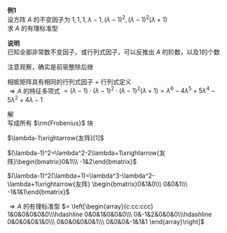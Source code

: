 **例1**  
设方阵 $A$ 的不变因子为 $1,1,1,\lambda-1,(\lambda-1)^2,(\lambda-1)^2(\lambda+1)$  
求 $A$ 的有理标准型  
  
**说明**  
已知全部非常数不变因子，或行列式因子，可以反推出 $A$ 的阶数，以及1的个数  
  
注意观察，确实是前驱整除后继  
  
相抵矩阵具有相同的行列式因子 $+$ 行列式定义  
$\Rightarrow A$ 的特征多项式 $=(\lambda-1)\cdot(\lambda-1)^2\cdot(\lambda-1)^2(\lambda+1)=\lambda^6-4\lambda^5+5\lambda^4-5\lambda^2+4\lambda-1$  
  
解  
写成所有 $\rm{Frobenius}$ 块  
  
$\lambda-1\xrightarrow{友阵}[1]$  
  
$(\lambda-1)^2=\lambda^2-2\lambda+1\xrightarrow{友阵}\begin{bmatrix}0&1\\\ -1&2\end{bmatrix}$  
  
$(\lambda-1)^2(\lambda+1)=\lambda^3-\lambda^2-\lambda+1\xrightarrow{友阵}  
\begin{bmatrix}0&1&0\\\ 0&0&1\\\ -1&1&1\end{bmatrix}$  
  
$\Rightarrow A$ 的有理标准型 $=  
\left[\begin{array}{c:cc:ccc}  
1&0&0&0&0&0\\\hdashline  
0&0&1&0&0&0\\\  
0&-1&2&0&0&0\\\hdashline  
0&0&0&0&1&0\\\  
0&0&0&0&0&1\\\  
0&0&0&-1&1&1  
\end{array}\right]$  
